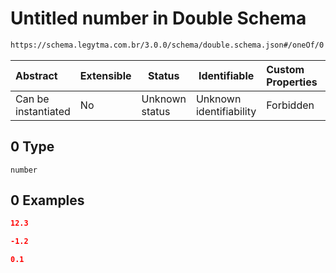 # Untitled number in Double Schema

```txt
https://schema.legytma.com.br/3.0.0/schema/double.schema.json#/oneOf/0
```




| Abstract            | Extensible | Status         | Identifiable            | Custom Properties | Additional Properties | Access Restrictions | Defined In                                                                  |
| :------------------ | ---------- | -------------- | ----------------------- | :---------------- | --------------------- | ------------------- | --------------------------------------------------------------------------- |
| Can be instantiated | No         | Unknown status | Unknown identifiability | Forbidden         | Allowed               | none                | [double.schema.json\*](../schema/double.schema.json) |

## 0 Type

`number`

## 0 Examples

```json
12.3
```

```json
-1.2
```

```json
0.1
```
